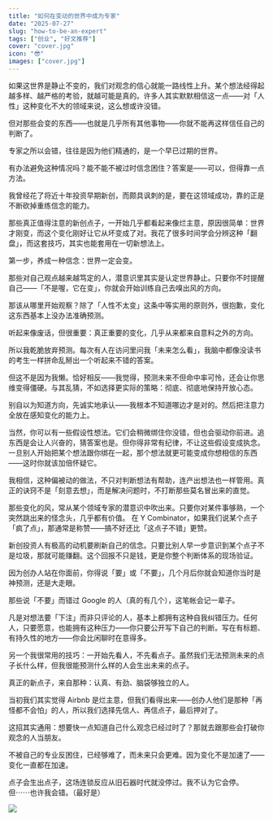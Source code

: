 ```yaml
---
title: "如何在变动的世界中成为专家"
date: "2025-07-27"
slug: "how-to-be-an-expert"
tags: ["创业", "好文推荐"]
cover: "cover.jpg"
icon: "😎"
images: ["cover.jpg"]
---
```

如果这世界是静止不变的，我们对观念的信心就能一路线性上升。某个想法经得起越多样、越严格的考验，就越可能是真的。许多人其实默默相信这一点——对「人性」这种变化不大的领域来说，这么想或许没错。



但对那些会变的东西——也就是几乎所有其他事物——你就不能再这样信任自己的判断了。



专家之所以会错，往往是因为他们精通的，是一个早已过期的世界。



有办法避免这种情况吗？能不能不被过时信念困住？答案是——可以，但得靠一点方法。



我曾经花了将近十年投资早期新创，而颇具讽刺的是，要在这领域成功，靠的正是不断砍掉重练信念的能力。



那些真正值得注意的新创点子，一开始几乎都看起来像烂主意，原因很简单：世界才刚变，而这个变化刚好让它从坏变成了对。我花了很多时间学会分辨这种「翻盘」，而这套技巧，其实也能套用在一切新想法上。



第一步，养成一种信念：世界一定会变。



那些对自己观点越来越笃定的人，潜意识里其实是认定世界静止。只要你不时提醒自己——「不是喔，它在变」，你就会开始训练自己去嗅出风的方向。



那该从哪里开始观察？除了「人性不太变」这条中等实用的原则外，很抱歉，变化这东西基本上没办法准确预测。



听起来像废话，但很重要：真正重要的变化，几乎从来都来自意料之外的方向。



所以我乾脆放弃预测。每次有人在访问里问我「未来怎么看」，我脑中都像没读书的考生一样拼命乱掰出一个听起来不错的答案。



但这不是因为我懒。恰好相反——我觉得，预测未来不但命中率可怜，还会让你思维变得僵硬。与其乱猜，不如选择更实际的策略：彻底、彻底地保持开放心态。



别自以为知道方向，先诚实地承认——我根本不知道哪边才是对的。然后把注意力全放在感知变化的能力上。



当然，你可以有一些假设性想法。它们会稍微绑住你没错，但也会驱动你前进。追东西是会让人兴奋的，猜答案也是。但你得非常有纪律，不让这些假设变成执念。
一旦别人开始把某个想法跟你绑在一起，那个想法就更可能变成你想相信的东西——这时你就该加倍怀疑它。



我相信，这种偏被动的做法，不只对判断想法有帮助，连产出想法也一样管用。真正的诀窍不是「刻意去想」，而是解决问题时，不打断那些莫名冒出来的直觉。



那些变化的风，常从某个领域专家的潜意识中吹出来。只要你对某件事够熟，一个突然跳出来的怪念头，几乎都有价值。
在 Y Combinator，如果我们说某个点子「疯了点」，那通常是称赞——搞不好还比「这点子不错」更赞。



新创投资人有极高的动机要刷新自己的信念。只要比别人早一步意识到某个点子不是垃圾，那就可能赚翻。这个回报不只是钱，更是你整个判断体系的现场验证。



因为创办人站在你面前，你得说「要」或「不要」，几个月后你就会知道你当时是神预测，还是大走眼。



那些说「不要」而错过 Google 的人（真的有几个），这笔帐会记一辈子。



凡是对想法要「下注」而非只评论的人，基本上都拥有这种自我纠错压力。任何人，只要愿意，也能拥有这种压力——你只要公开写下自己的判断。写在有标题、有持久性的地方——你会比闲聊时在意得多。



另一个我很常用的技巧：一开始先看人，不先看点子。虽然我们无法预测未来的点子长什么样，但我很能预测什么样的人会生出未来的点子。



真正的新点子，来自那种：认真、有劲、脑袋够独立的人。



当初我们其实觉得 Airbnb 是烂主意，但我们看得出来——创办人他们是那种「再怪都不会怕」的人，所以我们选择先信人、再信点子，最后押对了。



这招其实通用：想要快一点知道自己什么观念已经过时了？那就去跟那些会打破你观念的人当朋友。



不被自己的专业反困住，已经够难了，而未来只会更难。因为变化不是加速了——变化一直都在加速。



点子会生出点子，这场连锁反应从旧石器时代就没停过。我不认为它会停。
但⋯⋯也许我会错。（最好是）




![](https://prod-files-secure.s3.us-west-2.amazonaws.com/112d0858-5090-4d34-a606-b75eb8d65fd2/46476355-9cf3-4e99-9b7a-3531bc426380/1000202064.png?X-Amz-Algorithm=AWS4-HMAC-SHA256&X-Amz-Content-Sha256=UNSIGNED-PAYLOAD&X-Amz-Credential=ASIAZI2LB4667W2ESAXV%2F20250828%2Fus-west-2%2Fs3%2Faws4_request&X-Amz-Date=20250828T111058Z&X-Amz-Expires=3600&X-Amz-Security-Token=IQoJb3JpZ2luX2VjEEsaCXVzLXdlc3QtMiJHMEUCIQD9yaXUjTfPZodLZsQHad8wj86sVglcr7ekU8ucvZaz0wIgLAZ5bgcasKt6xnxGYKxgeMSE6Js405InK0tIFGOA7nwqiAQIpP%2F%2F%2F%2F%2F%2F%2F%2F%2F%2FARAAGgw2Mzc0MjMxODM4MDUiDACi4dUAx%2FRSGKFWPircA5lz2NjUetQlwSuG%2BiUnOBBdWwIlCe2PrFT%2Bylw82vUjJvbvHyd7XgzTHlMF30EM7EuzQx4POUnfxKHfMO2%2FBDKjsoidhgiZ2JzzBORkppz8XnNuvDYGzsTeTF%2Fk96HCA4c6ndXp1SL%2BJs3sSc3jmKec6Z5Wt3jS4vGOWpA1UL3525fiT3j7QVHLNXbH8aCHtKMGzLRbjUoglIJ1JLl2krEJHTPoNx9N5nTFmoBiyXPCQZh2tdszi52UWUndNMI03%2FHEGXsnSyczyI%2Btm23KxFX1lWL3Wr1FpvXNzibUZwCTI6trVCtUEimGz4aglNN%2BmLvXwNzN2YLMTpTqdNXoX27O2iRhVQgGhWv5Nv6sm1ODvKku%2BWfBHe73QzJQ9S8d9vZThh862KsGN93eFiHKfsK3yLiuMKcqHkTDrsxisn3Nx9rEaBt2bZq5u990LrRQut0j%2Fpsdx4liILLLSrNHe5JZZ5VJsqz%2FOkRxXZWrZKEJQ1mA98umNh2lyILsgZ7ert7wr%2Bu2vD91SFMXkbPX98O6pOR4V0NWfL%2FTqAZjfFt4JyljRxxoAuZnkkZ5Ut3kc9dH4G2olQueiluZgqnPiMvGtW6XNGJXFovXWZc7zHTFqqw87nFZNpq6gXG1MJHewMUGOqUBTH1ZeJxlRat9Yz5Jw35FTZpqLB5GuKJa%2FXCynV8HAFugyBKev4XyPk2h8qGwIwk6wmTKN3ymjjbEC4ytaOL68HDBXYjJPhRj6gJhnEyxNYqfxIASuzk1WTD%2F2g60CoYPkorQI%2B2u36Rm9sd2eqkpG97O3ddR52Gn6NbVCDsDVSxsgni69Vj%2BW75IOAsCU3GCJaktXAminErG%2B1iGtMOMkQObV4X3&X-Amz-Signature=611e94d34e09f575a10d2e874164445090df51543dc44c5ef9622abb3a87c190&X-Amz-SignedHeaders=host&x-amz-checksum-mode=ENABLED&x-id=GetObject)

